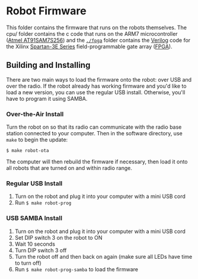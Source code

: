 # Robot Firmware

This folder contains the firmware that runs on the robots themselves.  The cpu/ folder contains the c code that runs on the ARM7 microcontroller ([Atmel AT91SAM7S256](http://www.atmel.com/devices/sam7s256.aspx)) and the [`./fpga`](./fpga) folder contains the [Verilog](http://en.wikipedia.org/wiki/Verilog) code for the Xilinx [Spartan-3E Series](http://www.xilinx.com/support/index.html/content/xilinx/en/supportNav/silicon_devices/fpga/spartan-3e.html) field-programmable gate array ([FPGA](http://en.wikipedia.org/wiki/Field-programmable_gate_array)).


## Building and Installing

There are two main ways to load the firmware onto the robot: over USB and over the radio.  If the robot already has working firmware and you'd like to load a new version, you can use the regular USB install.  Otherwise, you'll have to program it using SAMBA.


### Over-the-Air Install

Turn the robot on so that its radio can communicate with the radio base station connected to your computer.  Then in the software directory, use `make` to begin the update:

```
$ make robot-ota
```

The computer will then rebuild the firmware if necessary, then load it onto all robots that are turned on and within radio range.


### Regular USB Install

1. Turn on the robot and plug it into your computer with a mini USB cord
2. Run `$ make robot-prog`


### USB SAMBA Install

1. Turn on the robot and plug it into your computer with a mini USB cord
1. Set DIP switch 3 on the robot to ON
1. Wait 10 seconds
1. Turn DIP switch 3 off
1. Turn the robot off and then back on again (make sure all LEDs have time to turn off)
1. Run `$ make robot-prog-samba` to load the firmware
